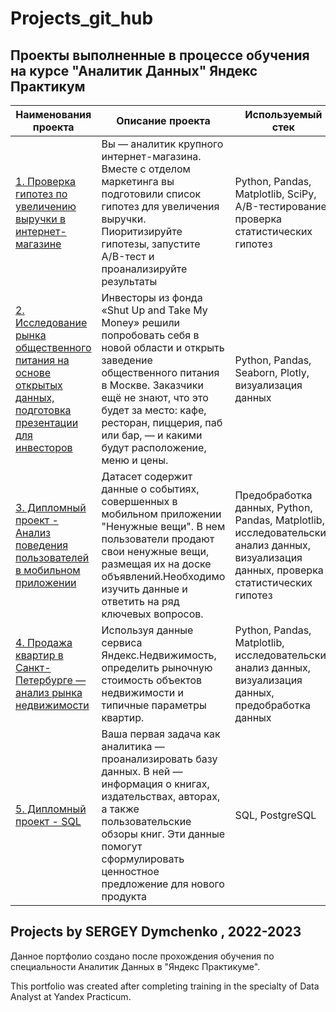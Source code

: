 # Projects_git_hub

## Проекты выполненные в процессе обучения на курсе "Аналитик Данных" Яндекс Практикум

| **Наименования проекта**   | **Описание проекта** | **Используемый стек** |
| -------------------------- | -------------------- |-----------------------|
| [1. Проверка гипотез по увеличению выручки в интернет-магазине](https://github.com/dsn2001/Project_git_hub/blob/main/AB_test_project/AB_test_project_git_hub.ipynb "Нажми для перехода")| Вы — аналитик крупного интернет-магазина. Вместе с отделом маркетинга вы подготовили список гипотез для увеличения выручки. Пиоритизируйте гипотезы, запустите A/B-тест и проанализируйте результаты | Python, Pandas, Matplotlib, SciPy, A/B-тестирование, проверка статистических гипотез |
| [2. Исследование рынка общественного питания на основе открытых данных, подготовка презентации для инвесторов]( https://github.com/dsn2001/Project_git_hub/blob/main/cafe_project/cafe_moscow_git_hub.ipynb "Нажми для перехода")| Инвесторы из фонда «Shut Up and Take My Money» решили попробовать себя в новой области и открыть заведение общественного питания в Москве. Заказчики ещё не знают, что это будет за место: кафе, ресторан, пиццерия, паб или бар, — и какими будут расположение, меню и цены. | Python, Pandas, Seaborn, Plotly, визуализация данных |
| [3. Дипломный проект - Анализ поведения пользователей в мобильном приложении](https://github.com/dsn2001/Project_git_hub/blob/main/mobile_research/final_project_dsn_git_hub.ipynb "Нажми для перехода")| Датасет содержит данные о событиях, совершенных в мобильном приложении "Ненужные вещи". В нем пользователи продают свои ненужные вещи, размещая их на доске объявлений.Необходимо изучить данные и ответить на ряд ключевых вопросов. | Предобработка данных, Python, Pandas, Matplotlib, исследовательский анализ данных, визуализация данных, проверка статистических гипотез |
| [4. Продажа квартир в Санкт-Петербурге — анализ рынка недвижимости](https://github.com/dsn2001/Portfolio/blob/main/Real_estate_proekt._git_hube.ipynb "Нажми для перехода")| Используя данные сервиса Яндекс.Недвижимость, определить рыночную стоимость объектов недвижимости и типичные параметры квартир. | Python, Pandas, Matplotlib, исследовательский анализ данных, визуализация данных, предобработка данных |
| [5. Дипломный проект - SQL](https://github.com/dsn2001/Project_git_hub/blob/main/sql_project/sql_final_dsn_git_hub.ipynb "Нажми для перехода")| Ваша первая задача как аналитика — проанализировать базу данных. В ней — информация о книгах, издательствах, авторах, а также пользовательские обзоры книг. Эти данные помогут сформулировать ценностное предложение для нового продукта | SQL, PostgreSQL |





## Projects by SERGEY Dymchenko , 2022-2023

Данное портфолио создано после прохождения обучения по специальности Аналитик Данных в "Яндекс Практикуме".

This portfolio was created after completing training in the specialty of Data Analyst at Yandex Practicum.
